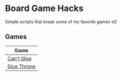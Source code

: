 # Board Game Hacks

Simple scripts that break some of my favorite games xD

## Games

| Game                                |
| ---                                 |
| [Can't Stop](CantStop/README.md)    |
| [Dice Throne](DiceThrone/README.md) |
